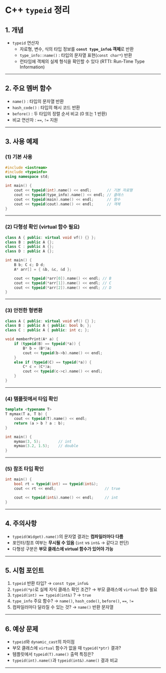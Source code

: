 # C++ `typeid` 정리

## 1. 개념
- `typeid` 연산자  
  - 자료형, 변수, 식의 타입 정보를 **`const type_info&` 객체**로 반환  
  - `type_info::name()` : 타입의 문자열 표현(`const char*`) 반환  
  - 런타임에 객체의 실제 형식을 확인할 수 있다 (RTTI: Run-Time Type Information)

---

## 2. 주요 멤버 함수
- `name()` : 타입의 문자열 반환  
- `hash_code()` : 타입의 해시 코드 반환  
- `before()` : 두 타입의 정렬 순서 비교 (0 또는 1 반환)  
- 비교 연산자 : `==`, `!=` 지원  

---

## 3. 사용 예제

### (1) 기본 사용
```cpp
#include <iostream>
#include <typeinfo>
using namespace std;

int main() {
    cout << typeid(int).name() << endl;       // 기본 자료형
    cout << typeid(type_info).name() << endl; // 클래스
    cout << typeid(main).name() << endl;      // 함수
    cout << typeid(cout).name() << endl;      // 객체
}
````

---

### (2) 다형성 확인 (virtual 함수 필요)

```cpp
class A { public: virtual void vf() {} };
class B : public A {};
class C : public A {};
class D : public A {};

int main() {
    B b; C c; D d;
    A* arr[] = { &b, &c, &d };

    cout << typeid(*arr[0]).name() << endl; // B
    cout << typeid(*arr[1]).name() << endl; // C
    cout << typeid(*arr[2]).name() << endl; // D
}
```

---

### (3) 안전한 형변환

```cpp
class A { public: virtual void vf() {} };
class B : public A { public: bool b; };
class C : public A { public: int c; };

void memberPrint(A* a) {
    if (typeid(B) == typeid(*a)) {
        B* b = (B*)a;
        cout << typeid(b->b).name() << endl;
    }
    else if (typeid(C) == typeid(*a)) {
        C* c = (C*)a;
        cout << typeid(c->c).name() << endl;
    }
}
```

---

### (4) 템플릿에서 타입 확인

```cpp
template <typename T>
T mymax(T a, T b) {
    cout << typeid(T).name() << endl;
    return (a > b ? a : b);
}

int main() {
    mymax(3, 5);        // int
    mymax(3.2, 1.5);    // double
}
```

---

### (5) 참조 타입 확인

```cpp
int main() {
    bool rt = typeid(int) == typeid(int&); 
    cout << rt << endl;                      // true

    cout << typeid(int&).name() << endl;     // int
}
```

---

## 4. 주의사항

* `typeid(Widget).name()`의 문자열 결과는 **컴파일러마다 다름**
* 포인터/참조 여부는 **무시될 수 있음** (`int` vs `int&` → 같다고 판단)
* 다형성 구분은 **부모 클래스에 virtual 함수가 있어야 가능**

---

## 5. 시험 포인트

1. `typeid` 반환 타입? → `const type_info&`
2. `typeid(*p)`로 실제 자식 클래스 확인 조건? → 부모 클래스에 `virtual` 함수 필요
3. `typeid(int) == typeid(int&)` ? → `true`
4. `type_info` 주요 함수? → `name()`, `hash_code()`, `before()`, `==`, `!=`
5. 컴파일러마다 달라질 수 있는 것? → `name()` 반환 문자열

---

## 6. 예상 문제

* `typeid`와 `dynamic_cast`의 차이점
* 부모 클래스에 `virtual` 함수가 없을 때 `typeid(*ptr)` 결과?
* 템플릿에서 `typeid(T).name()` 출력 특징은?
* `typeid(int).name()`과 `typeid(int&).name()` 결과 비교

---